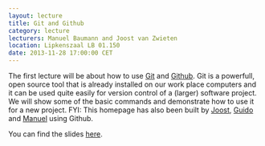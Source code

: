 ```yaml
---
layout: lecture
title: Git and Github
category: lecture
lecturers: Manuel Baumann and Joost van Zwieten
location: Lipkenszaal LB 01.150
date: 2013-11-28 17:00:00 CET
---
```


The first lecture will be about how to use [Git] and [Github].  Git is a
powerfull, open source tool that is already installed on our work place
computers and it can be used quite easily for version control of a (larger)
software project.  We will show some of the basic commands and demonstrate how
to use it for a new project.  FYI: This homepage has also been built by
[Joost], [Guido] and [Manuel] using Github.

You can find the slides [here](/presentations/git/git_final.pdf).


[Git]: http://git-scm.com
[Github]: https://github.com
[Joost]: https://github.com/joostvanzwieten
[Guido]: https://github.com/guidooud
[Manuel]: https://github.com/ManuelMBaumann
